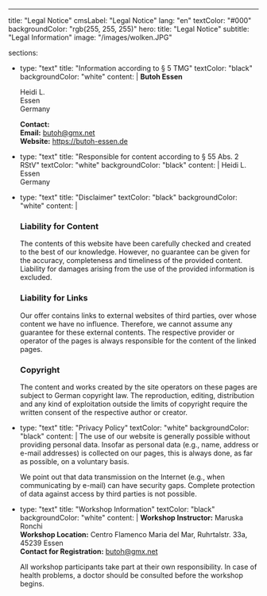 ---

title: "Legal Notice"
cmsLabel: "Legal Notice"
lang: "en"
textColor: "#000"
backgroundColor: "rgb(255, 255, 255)"
hero:
title: "Legal Notice"
subtitle: "Legal Information"
image: "/images/wolken.JPG"

sections:

- type: "text"
  title: "Information according to § 5 TMG"
  textColor: "black"
  backgroundColor: "white"
  content: |
  **Butoh Essen**

  Heidi L.  
   Essen  
   Germany

  **Contact:**  
   **Email:** butoh@gmx.net  
   **Website:** https://butoh-essen.de

- type: "text"
  title: "Responsible for content according to § 55 Abs. 2 RStV"
  textColor: "white"
  backgroundColor: "black"
  content: |
  Heidi L.  
   Essen  
   Germany

- type: "text"
  title: "Disclaimer"
  textColor: "black"
  backgroundColor: "white"
  content: |

  ### Liability for Content

  The contents of this website have been carefully checked and created to the best of our knowledge. However, no guarantee can be given for the accuracy, completeness and timeliness of the provided content. Liability for damages arising from the use of the provided information is excluded.

  ### Liability for Links

  Our offer contains links to external websites of third parties, over whose content we have no influence. Therefore, we cannot assume any guarantee for these external contents. The respective provider or operator of the pages is always responsible for the content of the linked pages.

  ### Copyright

  The content and works created by the site operators on these pages are subject to German copyright law. The reproduction, editing, distribution and any kind of exploitation outside the limits of copyright require the written consent of the respective author or creator.

- type: "text"
  title: "Privacy Policy"
  textColor: "white"
  backgroundColor: "black"
  content: |
  The use of our website is generally possible without providing personal data. Insofar as personal data (e.g., name, address or e-mail addresses) is collected on our pages, this is always done, as far as possible, on a voluntary basis.

  We point out that data transmission on the Internet (e.g., when communicating by e-mail) can have security gaps. Complete protection of data against access by third parties is not possible.

- type: "text"
  title: "Workshop Information"
  textColor: "black"
  backgroundColor: "white"
  content: |
  **Workshop Instructor:** Maruska Ronchi  
   **Workshop Location:** Centro Flamenco Maria del Mar, Ruhrtalstr. 33a, 45239 Essen  
   **Contact for Registration:** butoh@gmx.net

  All workshop participants take part at their own responsibility. In case of health problems, a doctor should be consulted before the workshop begins.
